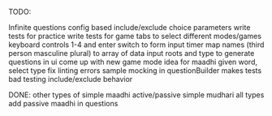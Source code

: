 TODO:

Infinite questions
config based include/exclude choice parameters
write tests for practice
write tests for game
tabs to select different modes/games
keyboard controls 1-4 and enter
  switch to form input
timer
map names (third person masculine plural) to array of data
input roots and type to generate questions in ui
come up with new game mode idea for maadhi
given word, select type
fix linting errors
sample mocking in questionBuilder makes tests bad
testing include/exclude behavior


DONE:
other types of simple maadhi
active/passive simple mudhari all types
add passive maadhi in questions